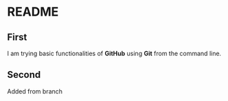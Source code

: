 # README

## First
I am trying basic functionalities of **GitHub** using **Git** from the command line.

## Second
Added from branch
